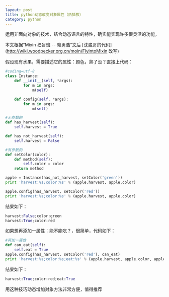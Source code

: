 ```yaml
---
layout: post
title: python动态改变对象属性（热插拔）
category: python
---
```


运用非面向对象的技术，结合动态语言的特性，确实能实现许多很灵活的功能，

本文根据“Mixin 扫盲班 -- 赖勇浩”文后 [沈崴哥的代码](http://wiki.woodpecker.org.cn/moin/FlyintoMixin 改写)

假设现有水果，需要描述它的属性：颜色，熟了没？直接上代码：

```python
#coding=utf-8
class Instance:
    def __init__(self, *args):
        for m in args:
            m(self)

    def config(self, *args):
        for m in args:
            m(self)

#无参数的
def has_harvest(self):
    self.harvest = True

def has_not_harvest(self):
    self.harvest = False

#有参数的
def setColor(color):
    def method(self):
        self.color = color
    return method

apple = Instance(has_not_harvest, setColor('green'))
print 'harvest:%s;color:%s' % (apple.harvest, apple.color)

apple.config(has_harvest, setColor('red'))
print 'harvest:%s;color:%s' % (apple.harvest, apple.color)
```

结果如下：

```python
harvest:False;color:green
harvest:True;color:red
```

如果想再添加一属性：能不能吃？，很简单，代码如下：

```python
#再加一属性
def can_eat(self):
    self.eat = True
apple.config(has_harvest, setColor('red'), can_eat)
print 'harvest:%s;color:%s;eat:%s' % (apple.harvest, apple.color, apple.eat)
```

结果如下：

```python
harvest:True;color:red;eat:True
```

用这种技巧动态增加对象方法非常方便，值得推荐

